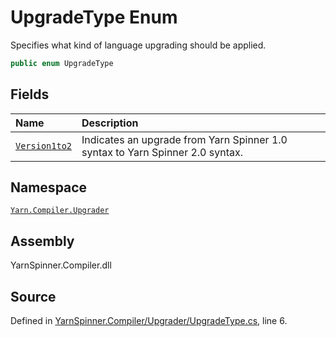 # UpgradeType Enum

Specifies what kind of language upgrading should be applied.


```csharp
public enum UpgradeType
```



## Fields
|Name|Description|
|:---|:---|
|[`Version1to2`](/api/csharp/yarn.compiler.upgrader/upgradetype.version1to2.md)| Indicates an upgrade from Yarn Spinner 1.0 syntax to Yarn Spinner 2.0 syntax. |
## Namespace
[`Yarn.Compiler.Upgrader`](/api/csharp/yarn.compiler.upgrader/README.md)

## Assembly
YarnSpinner.Compiler.dll

## Source
Defined in [YarnSpinner.Compiler/Upgrader/UpgradeType.cs](https://github.com/YarnSpinnerTool/YarnSpinner//blob/develop/YarnSpinner.Compiler/Upgrader/UpgradeType.cs#L6), line 6.
